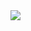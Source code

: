 <img src ="https://media.giphy.com/media/v1.Y2lkPTc5MGI3NjExbHA5YzRsZDdmaWNyNmMwMW00cW15bzd0bWZ0YzJ0NTF6bnBkN21hZiZlcD12MV9pbnRlcm5hbF9naWZfYnlfaWQmY3Q9Zw/fsgH6Y5LeecVbKUfyq/giphy-downsized-large.gif">

<!--
**Adil0710/Adil0710** is a ✨ _special_ ✨ repository because its `README.md` (this file) appears on your GitHub profile.

Here are some ideas to get you started:

- 🔭 I’m currently working on ...
- 🌱 I’m currently learning ...
- 👯 I’m looking to collaborate on ...
- 🤔 I’m looking for help with ...
- 💬 Ask me about ...
- 📫 How to reach me: ...
- 😄 Pronouns: ...
- ⚡ Fun fact: ...
-->

